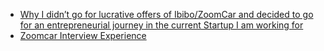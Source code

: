  - [Why I didn’t go for lucrative offers of Ibibo/ZoomCar and decided to go for an entrepreneurial journey in the current Startup I am working for](https://www.geeksforgeeks.org/why-i-didnt-go-for-lucrative-offers-of-ibibozoomcar-and-decided-to-go-for-an-entrepreneurial-journey-in-the-current-startup-i-am-working-for/)
- [Zoomcar Interview Experience](https://www.geeksforgeeks.org/zoomcar-interview-experience/)